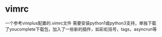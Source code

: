 # vimrc
一个参考vimplus配置的.vimrc文件
需要安装python1或python3支持，单独下载了youcomplete下载包，加入了一些新的插件，如彩虹括号，tags，asyncrun等

